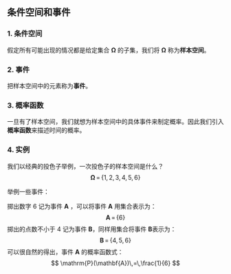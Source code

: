 ## 条件空间和事件

### 1. 条件空间

假定所有可能出现的情况都是给定集合 $\mathbf\Omega$ 的子集，我们将 $\mathbf\Omega$ 称为**样本空间**。

### 2. 事件

把样本空间中的元素称为**事件**。

### 3. 概率函数

一旦有了样本空间，我们就想为样本空间中的具体事件来制定概率。因此我们引入**概率函数**来描述时间的概率。

### 4. 实例

我们以经典的投色子举例，一次投色子的样本空间是什么？
$$
\mathbf\Omega\,=\,\{1,\,2,\,3,\,4,\,5,\,6\}
$$

举例一些事件：

掷出数字 6 记为事件 $\mathbf{A}$ ，可以将事件 $\mathbf{A}$ 用集合表示为：
$$
\mathbf{A}\,=\,\{6\}
$$
掷出的点数不小于 4 记为事件 $\mathbf{B}$，同样用集合将事件 $\mathbf{B}$表示为：
$$
\mathbf{B}\,=\,\{4,\,5,\,6\}
$$
可以很自然的得出，事件 $\mathbf{A}$ 的概率函数式：
$$
\mathrm{P}(\mathbf{A})\,=\,\frac{1}{6}
$$






